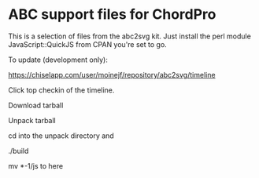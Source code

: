 # ABC support files for ChordPro

This is a selection of files from the abc2svg kit. Just install the
perl module JavaScript::QuickJS from CPAN you're set to go.

To update (development only):

https://chiselapp.com/user/moinejf/repository/abc2svg/timeline

Click top checkin of the timeline.

Download tarball

Unpack tarball

cd into the unpack directory and

./build

mv *-1/js to here
